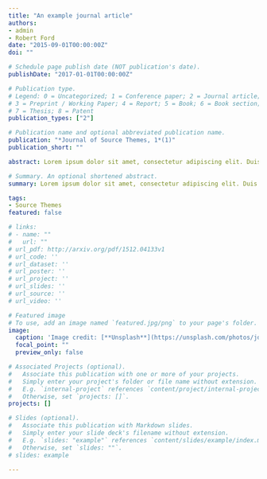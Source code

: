 ```yaml
---
title: "An example journal article"
authors:
- admin
- Robert Ford
date: "2015-09-01T00:00:00Z"
doi: ""

# Schedule page publish date (NOT publication's date).
publishDate: "2017-01-01T00:00:00Z"

# Publication type.
# Legend: 0 = Uncategorized; 1 = Conference paper; 2 = Journal article;
# 3 = Preprint / Working Paper; 4 = Report; 5 = Book; 6 = Book section;
# 7 = Thesis; 8 = Patent
publication_types: ["2"]

# Publication name and optional abbreviated publication name.
publication: "*Journal of Source Themes, 1*(1)"
publication_short: ""

abstract: Lorem ipsum dolor sit amet, consectetur adipiscing elit. Duis posuere tellus ac convallis placerat. Proin tincidunt magna sed ex sollicitudin condimentum. Sed ac faucibus dolor, scelerisque sollicitudin nisi. Cras purus urna, suscipit quis sapien eu, pulvinar tempor diam. Quisque risus orci, mollis id ante sit amet, gravida egestas nisl. Sed ac tempus magna. Proin in dui enim. Donec condimentum, sem id dapibus fringilla, tellus enim condimentum arcu, nec volutpat est felis vel metus. Vestibulum sit amet erat at nulla eleifend gravida.

# Summary. An optional shortened abstract.
summary: Lorem ipsum dolor sit amet, consectetur adipiscing elit. Duis posuere tellus ac convallis placerat. Proin tincidunt magna sed ex sollicitudin condimentum.

tags:
- Source Themes
featured: false

# links:
# - name: ""
#   url: ""
# url_pdf: http://arxiv.org/pdf/1512.04133v1
# url_code: ''
# url_dataset: ''
# url_poster: ''
# url_project: ''
# url_slides: ''
# url_source: ''
# url_video: ''

# Featured image
# To use, add an image named `featured.jpg/png` to your page's folder. 
image:
  caption: 'Image credit: [**Unsplash**](https://unsplash.com/photos/jdD8gXaTZsc)'
  focal_point: ""
  preview_only: false

# Associated Projects (optional).
#   Associate this publication with one or more of your projects.
#   Simply enter your project's folder or file name without extension.
#   E.g. `internal-project` references `content/project/internal-project/index.md`.
#   Otherwise, set `projects: []`.
projects: []

# Slides (optional).
#   Associate this publication with Markdown slides.
#   Simply enter your slide deck's filename without extension.
#   E.g. `slides: "example"` references `content/slides/example/index.md`.
#   Otherwise, set `slides: ""`.
# slides: example

---
```


